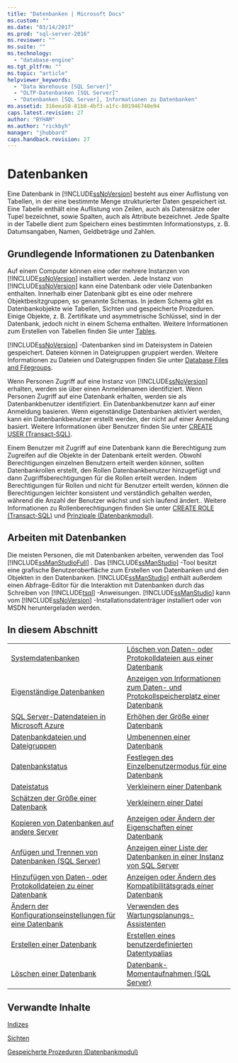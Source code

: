 ```yaml
---
title: "Datenbanken | Microsoft Docs"
ms.custom: ""
ms.date: "03/14/2017"
ms.prod: "sql-server-2016"
ms.reviewer: ""
ms.suite: ""
ms.technology: 
  - "database-engine"
ms.tgt_pltfrm: ""
ms.topic: "article"
helpviewer_keywords: 
  - "Data Warehouse [SQL Server]"
  - "OLTP-Datenbanken [SQL Server]"
  - "Datenbanken [SQL Server], Informationen zu Datenbanken"
ms.assetid: 316eea58-81b8-4bf3-a1fc-801946740e94
caps.latest.revision: 27
author: "BYHAM"
ms.author: "rickbyh"
manager: "jhubbard"
caps.handback.revision: 27
---
```

# Datenbanken
  Eine Datenbank in [!INCLUDE[ssNoVersion](../../includes/ssnoversion-md.md)] besteht aus einer Auflistung von Tabellen, in der eine bestimmte Menge strukturierter Daten gespeichert ist. Eine Tabelle enthält eine Auflistung von Zeilen, auch als Datensätze oder Tupel bezeichnet, sowie Spalten, auch als Attribute bezeichnet. Jede Spalte in der Tabelle dient zum Speichern eines bestimmten Informationstyps, z. B. Datumsangaben, Namen, Geldbeträge und Zahlen.  
  
## Grundlegende Informationen zu Datenbanken  
 Auf einem Computer können eine oder mehrere Instanzen von [!INCLUDE[ssNoVersion](../../includes/ssnoversion-md.md)] installiert werden. Jede Instanz von [!INCLUDE[ssNoVersion](../../includes/ssnoversion-md.md)] kann eine Datenbank oder viele Datenbanken enthalten.  Innerhalb einer Datenbank gibt es eine oder mehrere Objektbesitzgruppen, so genannte Schemas. In jedem Schema gibt es Datenbankobjekte wie Tabellen, Sichten und gespeicherte Prozeduren. Einige Objekte, z. B. Zertifikate und asymmetrische Schlüssel, sind in der Datenbank, jedoch nicht in einem Schema enthalten. Weitere Informationen zum Erstellen von Tabellen finden Sie unter [Tables](../../relational-databases/tables/tables.md).  
  
 [!INCLUDE[ssNoVersion](../../includes/ssnoversion-md.md)] -Datenbanken sind im Dateisystem in Dateien gespeichert. Dateien können in Dateigruppen gruppiert werden. Weitere Informationen zu Dateien und Dateigruppen finden Sie unter [Database Files and Filegroups](../../relational-databases/databases/database-files-and-filegroups.md).  
  
 Wenn Personen Zugriff auf eine Instanz von [!INCLUDE[ssNoVersion](../../includes/ssnoversion-md.md)] erhalten, werden sie über einen Anmeldenamen identifiziert. Wenn Personen Zugriff auf eine Datenbank erhalten, werden sie als Datenbankbenutzer identifiziert. Ein Datenbankbenutzer kann auf einer Anmeldung basieren. Wenn eigenständige Datenbanken aktiviert werden, kann ein Datenbankbenutzer erstellt werden, der nicht auf einer Anmeldung basiert. Weitere Informationen über Benutzer finden Sie unter [CREATE USER &#40;Transact-SQL&#41;](../../t-sql/statements/create-user-transact-sql.md).  
  
 Einem Benutzer mit Zugriff auf eine Datenbank kann die Berechtigung zum Zugreifen auf die Objekte in der Datenbank erteilt werden. Obwohl Berechtigungen einzelnen Benutzern erteilt werden können, sollten Datenbankrollen erstellt, den Rollen Datenbankbenutzer hinzugefügt und dann Zugriffsberechtigungen für die Rollen erteilt werden. Indem Berechtigungen für Rollen und nicht für Benutzer erteilt werden, können die Berechtigungen leichter konsistent und verständlich gehalten werden, während die Anzahl der Benutzer wächst und sich laufend ändert.. Weitere Informationen zu Rollenberechtigungen finden Sie unter [CREATE ROLE &#40;Transact-SQL&#41;](../../t-sql/statements/create-role-transact-sql.md) und [Prinzipale &#40;Datenbankmodul&#41;](../../relational-databases/security/authentication-access/principals-database-engine.md).  
  
## Arbeiten mit Datenbanken  
 Die meisten Personen, die mit Datenbanken arbeiten, verwenden das Tool [!INCLUDE[ssManStudioFull](../../includes/ssmanstudiofull-md.md)] . Das [!INCLUDE[ssManStudio](../../includes/ssmanstudio-md.md)] -Tool besitzt eine grafische Benutzeroberfläche zum Erstellen von Datenbanken und den Objekten in den Datenbanken. [!INCLUDE[ssManStudio](../../includes/ssmanstudio-md.md)] enthält außerdem einen Abfrage-Editor für die Interaktion mit Datenbanken durch das Schreiben von [!INCLUDE[tsql](../../includes/tsql-md.md)] -Anweisungen. [!INCLUDE[ssManStudio](../../includes/ssmanstudio-md.md)] kann vom [!INCLUDE[ssNoVersion](../../includes/ssnoversion-md.md)] -Installationsdatenträger installiert oder von MSDN heruntergeladen werden.  
  
## In diesem Abschnitt  
  
|||  
|-|-|  
|[Systemdatenbanken](../../relational-databases/databases/system-databases.md)|[Löschen von Daten- oder Protokolldateien aus einer Datenbank](../../relational-databases/databases/delete-data-or-log-files-from-a-database.md)|  
|[Eigenständige Datenbanken](../../relational-databases/databases/contained-databases.md)|[Anzeigen von Informationen zum Daten- und Protokollspeicherplatz einer Datenbank](../../relational-databases/databases/display-data-and-log-space-information-for-a-database.md)|  
|[SQL Server-Datendateien in Microsoft Azure](../../relational-databases/databases/sql-server-data-files-in-microsoft-azure.md)|[Erhöhen der Größe einer Datenbank](../../relational-databases/databases/increase-the-size-of-a-database.md)|  
|[Datenbankdateien und Dateigruppen](../../relational-databases/databases/database-files-and-filegroups.md)|[Umbenennen einer Datenbank](../../relational-databases/databases/rename-a-database.md)|  
|[Datenbankstatus](../../relational-databases/databases/database-states.md)|[Festlegen des Einzelbenutzermodus für eine Datenbank](../../relational-databases/databases/set-a-database-to-single-user-mode.md)|  
|[Dateistatus](../../relational-databases/databases/file-states.md)|[Verkleinern einer Datenbank](../../relational-databases/databases/shrink-a-database.md)|  
|[Schätzen der Größe einer Datenbank](../../relational-databases/databases/estimate-the-size-of-a-database.md)|[Verkleinern einer Datei](../../relational-databases/databases/shrink-a-file.md)|  
|[Kopieren von Datenbanken auf andere Server](../../relational-databases/databases/copy-databases-to-other-servers.md)|[Anzeigen oder Ändern der Eigenschaften einer Datenbank](../../relational-databases/databases/view-or-change-the-properties-of-a-database.md)|  
|[Anfügen und Trennen von Datenbanken &#40;SQL Server&#41;](../../relational-databases/databases/database-detach-and-attach-sql-server.md)|[Anzeigen einer Liste der Datenbanken in einer Instanz von SQL Server](../../relational-databases/databases/view-a-list-of-databases-on-an-instance-of-sql-server.md)|  
|[Hinzufügen von Daten- oder Protokolldateien zu einer Datenbank](../../relational-databases/databases/add-data-or-log-files-to-a-database.md)|[Anzeigen oder Ändern des Kompatibilitätsgrads einer Datenbank](../../relational-databases/databases/view-or-change-the-compatibility-level-of-a-database.md)|  
|[Ändern der Konfigurationseinstellungen für eine Datenbank](../../relational-databases/databases/change-the-configuration-settings-for-a-database.md)|[Verwenden des Wartungsplanungs-Assistenten](../../relational-databases/maintenance-plans/use-the-maintenance-plan-wizard.md)|  
|[Erstellen einer Datenbank](../../relational-databases/databases/create-a-database.md)|[Erstellen eines benutzerdefinierten Datentypalias](../../relational-databases/databases/create-a-user-defined-data-type-alias.md)|  
|[Löschen einer Datenbank](../../relational-databases/databases/delete-a-database.md)|[Datenbank-Momentaufnahmen &#40;SQL Server&#41;](../../relational-databases/databases/database-snapshots-sql-server.md)|  
  
## Verwandte Inhalte  
 [Indizes](../../relational-databases/indexes/indexes.md)  
  
 [Sichten](../../relational-databases/views/views.md)  
  
 [Gespeicherte Prozeduren &#40;Datenbankmodul&#41;](../../relational-databases/stored-procedures/stored-procedures-database-engine.md)  
  
  